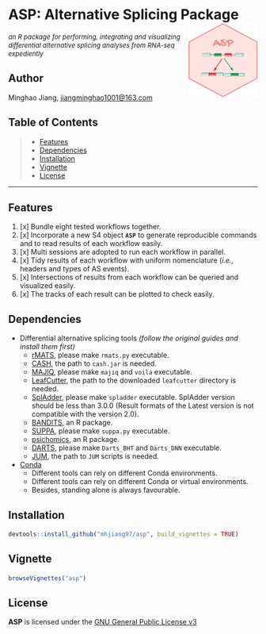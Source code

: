 # ASP: Alternative Splicing Package <img src="https://github.com/mhjiang97/asp/blob/master/data-raw/asp.png" align="right" height="150" width="140/"/>

<font size="2"> *an R package for performing, integrating and visualizing differential alternative splicing analyses from RNA-seq expediently* </font>

## Author

Minghao Jiang, [jiangminghao1001@163.com](mailto:jiangminghao1001@163.com)

## Table of Contents

> -   [Features](#Features)  
> -   [Dependencies](#Dependencies)  
> -   [Installation](#Installation)  
> -   [Vignette](#Vignette)  
> -   [License](#License)

------------------------------------------------------------------------

## Features

1.  [x] Bundle eight tested workflows together.
2.  [x] Incorporate a new S4 object **`ASP`** to generate reproducible commands and to read results of each workflow easily.
3.  [x] Multi sessions are adopted to run each workflow in parallel.
4.  [x] Tidy results of each workflow with uniform nomenclature (*i.e.,* headers and types of AS events).
5.  [x] Intersections of results from each workflow can be queried and visualized easily.
6.  [x] The tracks of each result can be plotted to check easily.

## Dependencies

-   Differential alternative splicing tools *(follow the original guides and install them first)*
    -   [rMATS](https://github.com/Xinglab/rmats-turbo), please make `rmats.py` executable.
    -   [CASH](https://soft.novelbio.com/cash/), the path to `cash.jar` is needed.
    -   [MAJIQ](https://majiq.biociphers.org), please make `majiq` and `voila` executable.
    -   [LeafCutter](https://davidaknowles.github.io/leafcutter/), the path to the downloaded `leafcutter` directory is needed.
    -   [SplAdder](https://spladder.readthedocs.io/en/latest/), please make `spladder` executable. SplAdder version should be less than 3.0.0 (Result formats of the Latest version is not compatible with the version 2.0).
    -   [BANDITS](https://bioconductor.org/packages/release/bioc/html/BANDITS.html), an R package.
    -   [SUPPA](https://github.com/comprna/SUPPA), please make `suppa.py` executable.
    -   [psichomics](https://bioconductor.org/packages/release/bioc/html/psichomics.html), an R package.
    -   [DARTS](https://github.com/Xinglab/DARTS), please make `Darts_BHT` and `Darts_DNN` executable.
    -   [JUM](https://github.com/qqwang-berkeley/JUM), the path to `JUM` scripts is needed.
-   [Conda](https://anaconda.org/anaconda/conda)
    -   Different tools can rely on different Conda environments.
    -   Different tools can rely on different Conda or virtual environments.
    -   Besides, standing alone is always favourable.

## Installation

``` r
devtools::install_github("mhjiang97/asp", build_vignettes = TRUE)
```

## Vignette

``` r
browseVignettes("asp")
```

## License

**ASP** is licensed under the [GNU General Public License v3](http://www.gnu.org/licenses/gpl-3.0.html)
